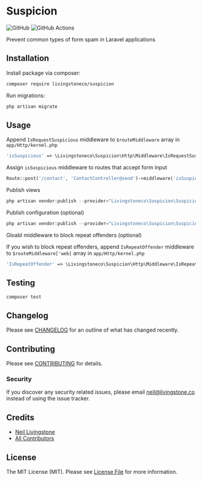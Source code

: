 # Suspicion

![GitHub](https://img.shields.io/github/license/livingstoneco/suspicion?label=License)
![GitHub Actions](https://github.com/livingstoneco/suspicion/actions/workflows/main.yml/badge.svg)

Prevent common types of form spam in Laravel applications

## Installation

Install package via composer:

```bash
composer require livingstoneco/suspicion
```

Run migrations:

```bash
php artisan migrate
```

## Usage

Append `IsRequestSuspicious` middleware to `$routeMiddleware` array in `app/Http/kernel.php`

```php
'isSuspicious' => \Livingstoneco\Suspicion\Http\Middleware\IsRequestSuspicious::class
```

Assign `isSuspicious` middleware to routes that accept form input

```php
Route::post('/contact', 'ContactController@send')->middleware('isSuspicious');
```

Publish views

```php
php artisan vendor:publish --provider="Livingstoneco\Suspicion\SuspicionServiceProvider" --tag="views"
```

Publish configuration (optional)

```php
php artisan vendor:publish --provider="Livingstoneco\Suspicion\SuspicionServiceProvider" --tag="config"
```

Gloabl middleware to block repeat offenders (optional)

If you wish to block repeat offenders, append `IsRepeatOffender` middleware to `$routeMiddleware['web]` array in `app/Http/kernel.php`

```php
'IsRepeatOffender' => \Livingstoneco\Suspicion\Http\Middleware\IsRepeatOffender::class
```

## Testing

```bash
composer test
```

## Changelog

Please see [CHANGELOG](CHANGELOG.md) for an outline of what has changed recently.

## Contributing

Please see [CONTRIBUTING](CONTRIBUTING.md) for details.

### Security

If you discover any security related issues, please email neil@livingstone.co instead of using the issue tracker.

## Credits

- [Neil Livingstone](https://github.com/nlivingstone)
- [All Contributors](../../contributors)

## License

The MIT License (MIT). Please see [License File](LICENSE.md) for more information.
